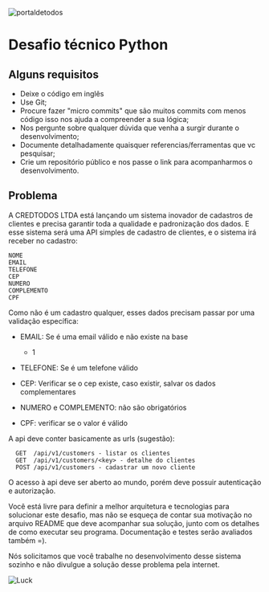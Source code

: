 ![portaldetodos](https://cartaodetodos.com.br/assets/images/logo.png)

Desafio técnico Python
======================

Alguns requisitos
-----------------
  - Deixe o código em inglês
  - Use Git;
  - Procure fazer "micro commits" que são muitos commits com menos código isso nos ajuda a compreender a sua lógica;
  - Nos pergunte sobre qualquer dúvida que venha a surgir durante o desenvolvimento;
  - Documente detalhadamente quaisquer referencias/ferramentas que vc pesquisar;
  - Crie um repositório público e nos passe o link para acompanharmos o desenvolvimento.

Problema
--------

A CREDTODOS LTDA está lançando um sistema inovador de cadastros de clientes e precisa garantir toda a qualidade e padronização dos dados.
E esse sistema será uma API simples de cadastro de clientes, e o sistema irá receber no cadastro:
```shell
NOME
EMAIL
TELEFONE
CEP
NUMERO
COMPLEMENTO
CPF
```

Como não é um cadastro qualquer, esses dados precisam passar por uma validação específica:

- EMAIL: Se é uma email válido e não existe na base
  - 1

- TELEFONE: Se é um telefone válido
- CEP: Verificar se o cep existe, caso existir, salvar os dados complementares
- NUMERO e COMPLEMENTO: não são obrigatórios
- CPF: verificar se o valor é válido

A api deve conter basicamente as urls (sugestão):
```shell
  GET  /api/v1/customers - listar os clientes
  GET  /api/v1/customers/<key> - detalhe do clientes
  POST /api/v1/customers - cadastrar um novo cliente
```
O acesso à api deve ser aberto ao mundo, porém deve possuir autenticação e autorização.

Você está livre para definir a melhor arquitetura e tecnologias para solucionar este desafio, mas não se esqueça de contar sua motivação no arquivo README que deve acompanhar sua solução, junto com os detalhes de como executar seu programa. Documentação e testes serão avaliados também =).

Nós solicitamos que você trabalhe no desenvolvimento desse sistema sozinho e não divulgue a solução desse problema pela internet.

![Luck](https://media.tenor.com/images/e026ce9d75219c8d82277ddf0558ee2b/tenor.gif)
